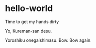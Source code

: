 # hello-world
Time to get my hands dirty

Yo, Kureman-san desu.

Yoroshiku onegaishimasu. Bow. Bow again.
